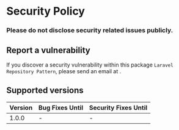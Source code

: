 # Security Policy

### Please do not disclose security related issues publicly.

## Report a vulnerability
If you discover a security vulnerability within this package `Laravel Repository Pattern`, please send an email at .

## Supported versions

| Version | Bug Fixes Until | Security Fixes Until |
| ------ | ------ | ------ |
| 1.0.0 | - | - |